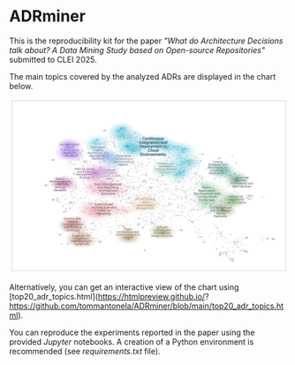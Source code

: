 # ADRminer

This is the reproducibility kit for the paper *"What do Architecture Decisions talk about? A Data Mining Study based on Open-source Repositories"* submitted to CLEI 2025.

The main topics covered by the analyzed ADRs are displayed in the chart below.

![image](https://github.com/tommantonela/ADRminer/blob/main/adr-topics.png)

Alternatively, you can get an interactive view of the chart using [top20_adr_topics.html](https://htmlpreview.github.io/? https://github.com/tommantonela/ADRminer/blob/main/top20_adr_topics.html).

You can reproduce the experiments reported in the paper using the provided *Jupyter* notebooks. A creation of a Python environment is recommended (see *requirements.txt* file).


